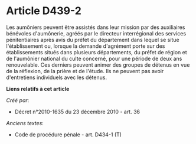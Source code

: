 # Article D439-2

Les aumôniers peuvent être assistés dans leur mission par des auxiliaires bénévoles d'aumônerie, agréés par le directeur
interrégional des services pénitentiaires après avis du préfet du département dans lequel se situe l'établissement ou,
lorsque la demande d'agrément porte sur des établissements situés dans plusieurs départements, du préfet de région et de
l'aumônier national du culte concerné, pour une période de deux ans renouvelable. Ces derniers peuvent animer des groupes de
détenus en vue de la réflexion, de la prière et de l'étude. Ils ne peuvent pas avoir d'entretiens individuels avec les
détenus.

**Liens relatifs à cet article**

_Créé par_:

  - Décret n°2010-1635 du 23 décembre 2010 - art. 36

_Anciens textes_:

  - Code de procédure pénale - art. D434-1 (T)

